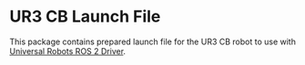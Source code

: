 # UR3 CB Launch File
This package contains prepared launch file for the UR3 CB robot to use with [Universal Robots ROS 2 Driver](https://github.com/UniversalRobots/Universal_Robots_ROS2_Driver).

